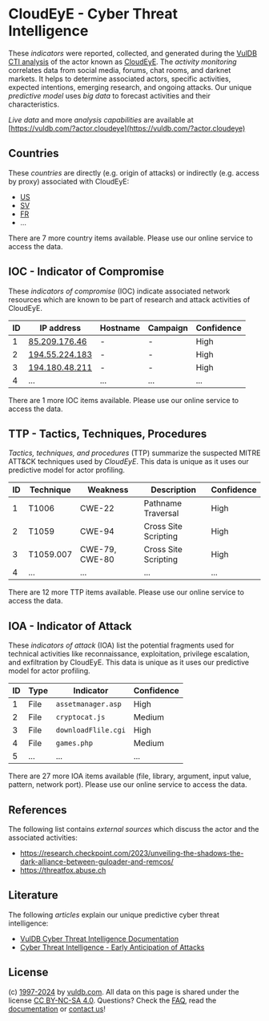 # CloudEyE - Cyber Threat Intelligence

These _indicators_ were reported, collected, and generated during the [VulDB CTI analysis](https://vuldb.com/?kb.cti) of the actor known as [CloudEyE](https://vuldb.com/?actor.cloudeye). The _activity monitoring_ correlates data from social media, forums, chat rooms, and darknet markets. It helps to determine associated actors, specific activities, expected intentions, emerging research, and ongoing attacks. Our unique _predictive model_ uses _big data_ to forecast activities and their characteristics.

_Live data_ and more _analysis capabilities_ are available at [https://vuldb.com/?actor.cloudeye](https://vuldb.com/?actor.cloudeye)

## Countries

These _countries_ are directly (e.g. origin of attacks) or indirectly (e.g. access by proxy) associated with CloudEyE:

* [US](https://vuldb.com/?country.us)
* [SV](https://vuldb.com/?country.sv)
* [FR](https://vuldb.com/?country.fr)
* ...

There are 7 more country items available. Please use our online service to access the data.

## IOC - Indicator of Compromise

These _indicators of compromise_ (IOC) indicate associated network resources which are known to be part of research and attack activities of CloudEyE.

ID | IP address | Hostname | Campaign | Confidence
-- | ---------- | -------- | -------- | ----------
1 | [85.209.176.46](https://vuldb.com/?ip.85.209.176.46) | - | - | High
2 | [194.55.224.183](https://vuldb.com/?ip.194.55.224.183) | - | - | High
3 | [194.180.48.211](https://vuldb.com/?ip.194.180.48.211) | - | - | High
4 | ... | ... | ... | ...

There are 1 more IOC items available. Please use our online service to access the data.

## TTP - Tactics, Techniques, Procedures

_Tactics, techniques, and procedures_ (TTP) summarize the suspected MITRE ATT&CK techniques used by _CloudEyE_. This data is unique as it uses our predictive model for actor profiling.

ID | Technique | Weakness | Description | Confidence
-- | --------- | -------- | ----------- | ----------
1 | T1006 | CWE-22 | Pathname Traversal | High
2 | T1059 | CWE-94 | Cross Site Scripting | High
3 | T1059.007 | CWE-79, CWE-80 | Cross Site Scripting | High
4 | ... | ... | ... | ...

There are 12 more TTP items available. Please use our online service to access the data.

## IOA - Indicator of Attack

These _indicators of attack_ (IOA) list the potential fragments used for technical activities like reconnaissance, exploitation, privilege escalation, and exfiltration by CloudEyE. This data is unique as it uses our predictive model for actor profiling.

ID | Type | Indicator | Confidence
-- | ---- | --------- | ----------
1 | File | `assetmanager.asp` | High
2 | File | `cryptocat.js` | Medium
3 | File | `downloadFlile.cgi` | High
4 | File | `games.php` | Medium
5 | ... | ... | ...

There are 27 more IOA items available (file, library, argument, input value, pattern, network port). Please use our online service to access the data.

## References

The following list contains _external sources_ which discuss the actor and the associated activities:

* https://research.checkpoint.com/2023/unveiling-the-shadows-the-dark-alliance-between-guloader-and-remcos/
* https://threatfox.abuse.ch

## Literature

The following _articles_ explain our unique predictive cyber threat intelligence:

* [VulDB Cyber Threat Intelligence Documentation](https://vuldb.com/?kb.cti)
* [Cyber Threat Intelligence - Early Anticipation of Attacks](https://www.scip.ch/en/?labs.20201022)

## License

(c) [1997-2024](https://vuldb.com/?kb.changelog) by [vuldb.com](https://vuldb.com/?kb.about). All data on this page is shared under the license [CC BY-NC-SA 4.0](https://creativecommons.org/licenses/by-nc-sa/4.0/). Questions? Check the [FAQ](https://vuldb.com/?kb.faq), read the [documentation](https://vuldb.com/?kb) or [contact us](https://vuldb.com/?contact)!
